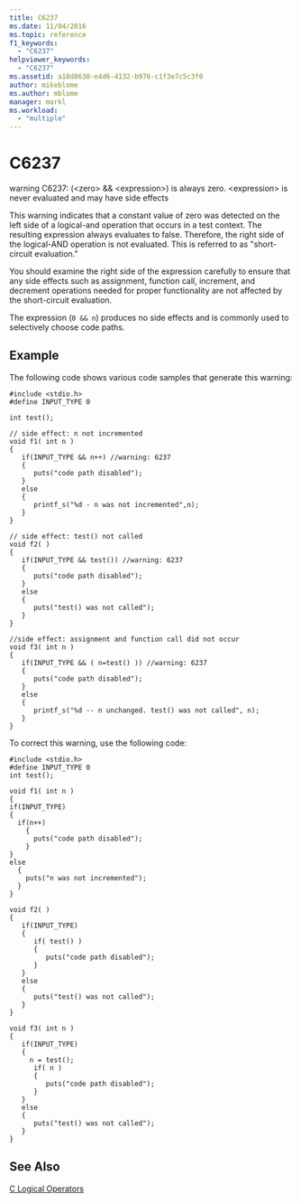 ```yaml
---
title: C6237
ms.date: 11/04/2016
ms.topic: reference
f1_keywords:
  - "C6237"
helpviewer_keywords:
  - "C6237"
ms.assetid: a18d8630-e4d6-4132-b976-c1f3e7c5c3f0
author: mikeblome
ms.author: mblome
manager: markl
ms.workload:
  - "multiple"
---
```

# C6237
warning C6237: (\<zero> && \<expression>) is always zero. \<expression> is never evaluated and may have side effects

 This warning indicates that a constant value of zero was detected on the left side of a logical-and operation that occurs in a test context. The resulting expression always evaluates to false. Therefore, the right side of the logical-AND operation is not evaluated. This is referred to as "short-circuit evaluation."

 You should examine the right side of the expression carefully to ensure that any side effects such as assignment, function call, increment, and decrement operations needed for proper functionality are not affected by the short-circuit evaluation.

 The expression (`0 && n`) produces no side effects and is commonly used to selectively choose code paths.

## Example
 The following code shows various code samples that generate this warning:

```
#include <stdio.h>
#define INPUT_TYPE 0

int test();

// side effect: n not incremented
void f1( int n )
{
   if(INPUT_TYPE && n++) //warning: 6237
   {
      puts("code path disabled");
   }
   else
   {
      printf_s("%d - n was not incremented",n);
   }
}

// side effect: test() not called
void f2( )
{
   if(INPUT_TYPE && test()) //warning: 6237
   {
      puts("code path disabled");
   }
   else
   {
      puts("test() was not called");
   }
}

//side effect: assignment and function call did not occur
void f3( int n )
{
   if(INPUT_TYPE && ( n=test() )) //warning: 6237
   {
      puts("code path disabled");
   }
   else
   {
      printf_s("%d -- n unchanged. test() was not called", n);
   }
}
```

 To correct this warning, use the following code:

```
#include <stdio.h>
#define INPUT_TYPE 0
int test();

void f1( int n )
{
if(INPUT_TYPE)
{
  if(n++)
    {
      puts("code path disabled");
    }
}
else
  {
    puts("n was not incremented");
  }
}

void f2( )
{
   if(INPUT_TYPE)
   {
      if( test() )
      {
         puts("code path disabled");
      }
   }
   else
   {
      puts("test() was not called");
   }
}

void f3( int n )
{
   if(INPUT_TYPE)
   {
     n = test();
      if( n )
      {
         puts("code path disabled");
      }
   }
   else
   {
      puts("test() was not called");
   }
}
```

## See Also
 [C Logical Operators](/cpp/c-language/c-logical-operators)
